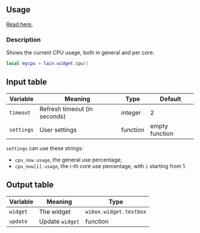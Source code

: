 ## Usage

[Read here.](https://github.com/lcpz/lain/wiki/Widgets#usage)

### Description

Shows the current CPU usage, both in general and per core.

```lua
local mycpu = lain.widget.cpu()
```

## Input table

Variable | Meaning | Type | Default
--- | --- | --- | ---
`timeout` | Refresh timeout (in seconds) | integer | 2
`settings` | User settings | function | empty function

`settings` can use these strings:

* `cpu_now.usage`, the general use percentage;
* `cpu_now[i].usage`, the i-th core use percentage, with `i` starting from 1.

## Output table

Variable | Meaning | Type
--- | --- | ---
`widget` | The widget | `wibox.widget.textbox`
`update` | Update `widget` | function